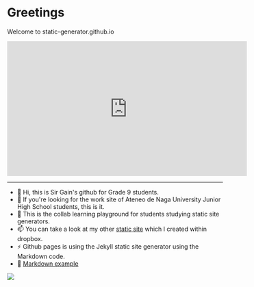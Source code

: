 # Greetings
Welcome to static-generator.github.io 

<iframe width="560" height="315" src="https://www.youtube.com/embed/fqFjuX4VZmU?si=_jE-FC9NRqPhXgiV" title="YouTube video player" frameborder="0" allow="accelerometer; autoplay; clipboard-write; encrypted-media; gyroscope; picture-in-picture; web-share" referrerpolicy="strict-origin-when-cross-origin" allowfullscreen></iframe>

---

- 👋 Hi, this is Sir Gain's github for Grade 9 students.
- 👀 If you're looking for the work site of Ateneo de Naga University Junior High School students, this is it.
- 🌱 This is the collab learning playground for students studying static site generators.
- 📫 You can take a look at my other [static site](https://sirgain.droppages.com) which I created within dropbox.
- ⚡ Github pages is using the Jekyll static site generator using the Markdown code.
- 💞️ [Markdown example](markdown-cheat-sheet.md)

![](https://jptacek.com/2015/01/moving-docpad-to-github-pages/githubpages.jpg)
